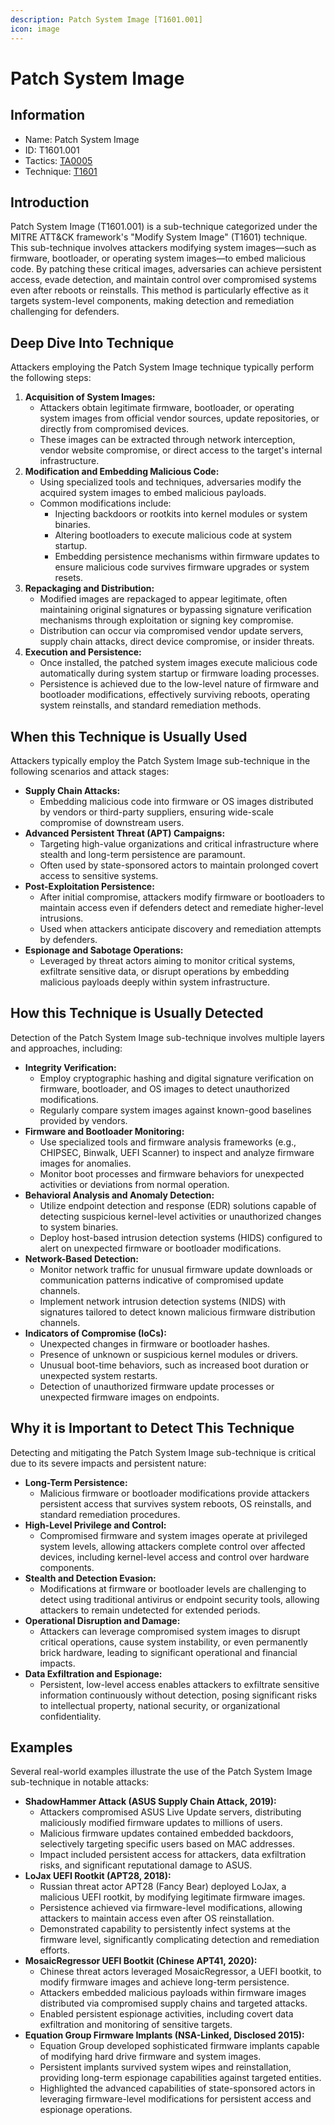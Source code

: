 ```yaml
---
description: Patch System Image [T1601.001]
icon: image
---
```


# Patch System Image

## Information

* Name: Patch System Image
* ID: T1601.001
* Tactics: [TA0005](../)
* Technique: [T1601](./)

## Introduction

Patch System Image (T1601.001) is a sub-technique categorized under the MITRE ATT\&CK framework's "Modify System Image" (T1601) technique. This sub-technique involves attackers modifying system images—such as firmware, bootloader, or operating system images—to embed malicious code. By patching these critical images, adversaries can achieve persistent access, evade detection, and maintain control over compromised systems even after reboots or reinstalls. This method is particularly effective as it targets system-level components, making detection and remediation challenging for defenders.

## Deep Dive Into Technique

Attackers employing the Patch System Image technique typically perform the following steps:

1. **Acquisition of System Images:**
   * Attackers obtain legitimate firmware, bootloader, or operating system images from official vendor sources, update repositories, or directly from compromised devices.
   * These images can be extracted through network interception, vendor website compromise, or direct access to the target's internal infrastructure.
2. **Modification and Embedding Malicious Code:**
   * Using specialized tools and techniques, adversaries modify the acquired system images to embed malicious payloads.
   * Common modifications include:
     * Injecting backdoors or rootkits into kernel modules or system binaries.
     * Altering bootloaders to execute malicious code at system startup.
     * Embedding persistence mechanisms within firmware updates to ensure malicious code survives firmware upgrades or system resets.
3. **Repackaging and Distribution:**
   * Modified images are repackaged to appear legitimate, often maintaining original signatures or bypassing signature verification mechanisms through exploitation or signing key compromise.
   * Distribution can occur via compromised vendor update servers, supply chain attacks, direct device compromise, or insider threats.
4. **Execution and Persistence:**
   * Once installed, the patched system images execute malicious code automatically during system startup or firmware loading processes.
   * Persistence is achieved due to the low-level nature of firmware and bootloader modifications, effectively surviving reboots, operating system reinstalls, and standard remediation methods.

## When this Technique is Usually Used

Attackers typically employ the Patch System Image sub-technique in the following scenarios and attack stages:

* **Supply Chain Attacks:**
  * Embedding malicious code into firmware or OS images distributed by vendors or third-party suppliers, ensuring wide-scale compromise of downstream users.
* **Advanced Persistent Threat (APT) Campaigns:**
  * Targeting high-value organizations and critical infrastructure where stealth and long-term persistence are paramount.
  * Often used by state-sponsored actors to maintain prolonged covert access to sensitive systems.
* **Post-Exploitation Persistence:**
  * After initial compromise, attackers modify firmware or bootloaders to maintain access even if defenders detect and remediate higher-level intrusions.
  * Used when attackers anticipate discovery and remediation attempts by defenders.
* **Espionage and Sabotage Operations:**
  * Leveraged by threat actors aiming to monitor critical systems, exfiltrate sensitive data, or disrupt operations by embedding malicious payloads deeply within system infrastructure.

## How this Technique is Usually Detected

Detection of the Patch System Image sub-technique involves multiple layers and approaches, including:

* **Integrity Verification:**
  * Employ cryptographic hashing and digital signature verification on firmware, bootloader, and OS images to detect unauthorized modifications.
  * Regularly compare system images against known-good baselines provided by vendors.
* **Firmware and Bootloader Monitoring:**
  * Use specialized tools and firmware analysis frameworks (e.g., CHIPSEC, Binwalk, UEFI Scanner) to inspect and analyze firmware images for anomalies.
  * Monitor boot processes and firmware behaviors for unexpected activities or deviations from normal operation.
* **Behavioral Analysis and Anomaly Detection:**
  * Utilize endpoint detection and response (EDR) solutions capable of detecting suspicious kernel-level activities or unauthorized changes to system binaries.
  * Deploy host-based intrusion detection systems (HIDS) configured to alert on unexpected firmware or bootloader modifications.
* **Network-Based Detection:**
  * Monitor network traffic for unusual firmware update downloads or communication patterns indicative of compromised update channels.
  * Implement network intrusion detection systems (NIDS) with signatures tailored to detect known malicious firmware distribution channels.
* **Indicators of Compromise (IoCs):**
  * Unexpected changes in firmware or bootloader hashes.
  * Presence of unknown or suspicious kernel modules or drivers.
  * Unusual boot-time behaviors, such as increased boot duration or unexpected system restarts.
  * Detection of unauthorized firmware update processes or unexpected firmware images on endpoints.

## Why it is Important to Detect This Technique

Detecting and mitigating the Patch System Image sub-technique is critical due to its severe impacts and persistent nature:

* **Long-Term Persistence:**
  * Malicious firmware or bootloader modifications provide attackers persistent access that survives system reboots, OS reinstalls, and standard remediation procedures.
* **High-Level Privilege and Control:**
  * Compromised firmware and system images operate at privileged system levels, allowing attackers complete control over affected devices, including kernel-level access and control over hardware components.
* **Stealth and Detection Evasion:**
  * Modifications at firmware or bootloader levels are challenging to detect using traditional antivirus or endpoint security tools, allowing attackers to remain undetected for extended periods.
* **Operational Disruption and Damage:**
  * Attackers can leverage compromised system images to disrupt critical operations, cause system instability, or even permanently brick hardware, leading to significant operational and financial impacts.
* **Data Exfiltration and Espionage:**
  * Persistent, low-level access enables attackers to exfiltrate sensitive information continuously without detection, posing significant risks to intellectual property, national security, or organizational confidentiality.

## Examples

Several real-world examples illustrate the use of the Patch System Image sub-technique in notable attacks:

* **ShadowHammer Attack (ASUS Supply Chain Attack, 2019):**
  * Attackers compromised ASUS Live Update servers, distributing maliciously modified firmware updates to millions of users.
  * Malicious firmware updates contained embedded backdoors, selectively targeting specific users based on MAC addresses.
  * Impact included persistent access for attackers, data exfiltration risks, and significant reputational damage to ASUS.
* **LoJax UEFI Rootkit (APT28, 2018):**
  * Russian threat actor APT28 (Fancy Bear) deployed LoJax, a malicious UEFI rootkit, by modifying legitimate firmware images.
  * Persistence achieved via firmware-level modifications, allowing attackers to maintain access even after OS reinstallation.
  * Demonstrated capability to persistently infect systems at the firmware level, significantly complicating detection and remediation efforts.
* **MosaicRegressor UEFI Bootkit (Chinese APT41, 2020):**
  * Chinese threat actors leveraged MosaicRegressor, a UEFI bootkit, to modify firmware images and achieve long-term persistence.
  * Attackers embedded malicious payloads within firmware images distributed via compromised supply chains and targeted attacks.
  * Enabled persistent espionage activities, including covert data exfiltration and monitoring of sensitive targets.
* **Equation Group Firmware Implants (NSA-Linked, Disclosed 2015):**
  * Equation Group developed sophisticated firmware implants capable of modifying hard drive firmware and system images.
  * Persistent implants survived system wipes and reinstallation, providing long-term espionage capabilities against targeted entities.
  * Highlighted the advanced capabilities of state-sponsored actors in leveraging firmware-level modifications for persistent access and espionage operations.
